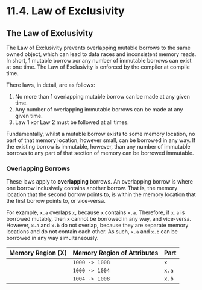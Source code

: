 # 11.4. Law of Exclusivity

<primary-label ref="header-label"/>

<secondary-label ref="doc-complete"/>

## The Law of Exclusivity

The Law of Exclusivity prevents overlapping mutable borrows to the same owned object, which can lead to data races and
inconsistent memory reads. In short, 1 mutable borrow xor any number of immutable borrows can exist at one time. The Law
of Exclusivity is enforced by the compiler at compile time.

There laws, in detail, are as follows:

1. No more than 1 overlapping mutable borrow can be made at any given time.
2. Any number of overlapping immutable borrows can be made at any given time.
3. Law 1 xor Law 2 must be followed at all times.

Fundamentally, whilst a mutable borrow exists to some memory location, no part of that memory location, however small,
can be borrowed in any way. If the existing borrow is immutable, however, than any number of immutable borrows to any
part of that section of memory can be borrowed immutable.

### Overlapping Borrows

These laws apply to **overlapping** borrows. An overlapping borrow is where one borrow inclusively contains another
borrow. That is, the memory location that the second borrow points to, is within the memory location that the first
borrow points to, or vice-versa.

For example, `x.a` overlaps `x`, because `x` contains `x.a`. Therefore, if `x.a` is borrowed mutably, then `x` cannot
be borrowed in any way, and vice-versa. However, `x.a` and `x.b` do not overlap, because they are separate memory
locations and do not contain each other. As such, `x.a` and `x.b` can be borrowed in any way simultaneously.

| Memory Region (X) | Memory Region of Attributes | Part  |
|-------------------|-----------------------------|-------|
|                   | `1000 -> 1008`              | `x`   |
|                   | `1000 -> 1004`              | `x.a` |
|                   | `1004 -> 1008`              | `x.b` |
